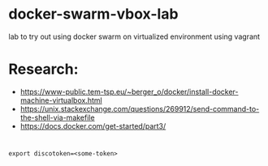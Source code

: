 # docker-swarm-vbox-lab
lab to try out using docker swarm on virtualized environment using vagrant

# Research:

- https://www-public.tem-tsp.eu/~berger_o/docker/install-docker-machine-virtualbox.html
- https://unix.stackexchange.com/questions/269912/send-command-to-the-shell-via-makefile
- https://docs.docker.com/get-started/part3/

#

`export discotoken=<some-token>`

